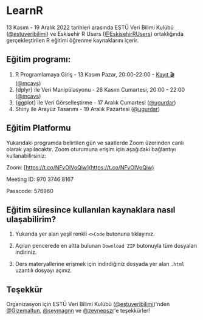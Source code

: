 # LearnR
13 Kasım - 19 Aralık 2022 tarihleri arasında ESTÜ Veri Bilimi Kulübü ([@estuveribilimi](https://github.com/estuveribilimi)) ve Eskisehir R Users ([@EskisehirRUsers](https://github.com/EskisehirRUsers)) ortaklığında gerçekleştirilen R eğitimi öğrenme kaynaklarını içerir.

## Eğitim programı:

1. R Programlamaya Giriş - 13 Kasım Pazar, 20:00-22:00 - [Kayıt :clapper:](https://www.youtube.com/watch?v=Q96d0heoMrw) ([@mcavs](https://github.com/mcavs))
2. {dplyr} ile Veri Manipülasyonu - 26 Kasım Cumartesi, 20:00 - 22:00 ([@mcavs](https://github.com/mcavs))
3. {ggplot} ile Veri Görselleştirme - 17 Aralık Cumartesi ([@ugurdar](https://github.com/ugurdar))
4. Shiny ile Arayüz Tasarımı - 19 Aralık Pazartesi ([@ugurdar](https://github.com/ugurdar))


## Eğitim Platformu

Yukarıdaki programda belirtilen gün ve saatlerde Zoom üzerinden canlı olarak yapılacaktır. Zoom oturumuna erişim için aşağıdaki bağlantıyı kullanabilirsiniz:

Zoom: [https://t.co/NFvOIVoQiw](https://t.co/NFvOIVoQiw)

Meeting ID: 970 3746 8167

Passcode: 576960


## Eğitim süresince kullanılan kaynaklara nasıl ulaşabilirim?

1. Yukarıda yer alan yeşil renkli `<>Code` butonuna tıklayınız. 

2. Açılan pencerede en altta bulunan `Download ZIP` butonuyla tüm dosyaları indiriniz.

3. Ders materyallerine erişmek için indirdiğiniz dosyada yer alan `.html` uzantılı dosyayı açınız.


## Teşekkür

Organizasyon için ESTÜ Veri Bilimi Kulübü ([@estuveribilimi](https://github.com/estuveribilimi))'nden [@Gizemaltun](https://github.com/Gizemaltun), [@seymagnn](https://github.com/seymagnn) ve [@zeynepszr](https://github.com/zeynepszr)'e teşekkürler!


